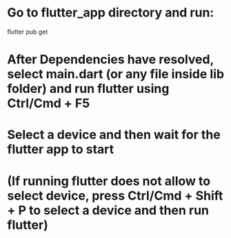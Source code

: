 # Go to flutter_app directory and run:

flutter pub get

# After Dependencies have resolved, select main.dart (or any file inside lib folder) and run flutter using Ctrl/Cmd + F5

# Select a device and then wait for the flutter app to start

# (If running flutter does not allow to select device, press Ctrl/Cmd + Shift + P to select a device and then run flutter)
